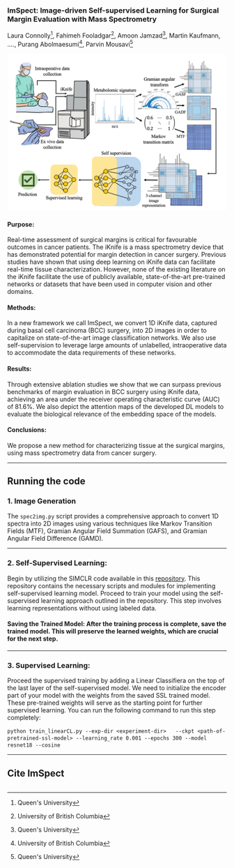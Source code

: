 ### ImSpect: Image-driven Self-supervised Learning for Surgical Margin Evaluation with Mass Spectrometry

Laura Connolly[^1], Fahimeh Fooladgar[^2], Amoon Jamzad[^1], Martin Kaufmann, ...., Purang Abolmaesumi[^2], Parvin Mousavi[^1]

[^1]: Queen's University
[^2]: University of British Columbia

![Block Diagram](./images/Overview.png)

#### Purpose: 
Real-time assessment of surgical margins is critical for favourable outcomes in cancer patients. The iKnife is a mass spectrometry device that has demonstrated potential for margin detection in cancer surgery. Previous studies have shown that using deep learning on iKnife data can facilitate real-time tissue characterization. However, none of the existing literature on the iKnife facilitate the use of publicly available, state-of-the-art pre-trained networks or datasets that have been used in computer vision and other domains. 
#### Methods: 
In a new framework we call ImSpect, we convert 1D iKnife data, captured during basal cell carcinoma (BCC) surgery, into 2D images in order to capitalize on state-of-the-art image classification networks. We also use self-supervision to leverage large amounts of unlabelled, intraoperative data to accommodate the data requirements of these networks. 
#### Results: 
Through extensive ablation studies we show that we can surpass previous benchmarks of margin evaluation in BCC surgery using iKnife data, achieving an area under the receiver operating characteristic curve (AUC) of 81.6\%. We also depict the attention maps of the developed DL models to evaluate the biological relevance of the embedding space
of the models. 
#### Conclusions: 
We propose a new method for characterizing tissue at the surgical margins, using mass spectrometry data from cancer surgery.


---

<!-- 
  >> Codes will be uploaded soon ...-->

## Running the code

### 1. Image Generation
The `spec2img.py` script provides a comprehensive approach to convert 1D spectra into 2D images using various techniques like Markov Transition Fields (MTF), Gramian Angular Field Summation (GAFS), and Gramian Angular Field Difference (GAMD).

---

### 2. Self-Supervised Learning: 
Begin by utilizing the SIMCLR code available in this [repository](https://github.com/AndrewAtanov/simclr-pytorch). This repository contains the necessary scripts and modules for implementing self-supervised learning model. Proceed to train your model using the self-supervised learning approach outlined in the repository. This step involves learning representations without using labeled data.

#### Saving the Trained Model: After the training process is complete, save the trained model. This will preserve the learned weights, which are crucial for the next step.

---
### 3. Supervised Learning:
Proceed the supervised training by adding a Linear Classifiera on the top of the last layer of the self-supervised model. 
We need to initialize the encoder part of your model with the weights from the saved SSL trained model. These pre-trained weights will serve as the starting point for further supervised learning. You can run the following command to run this step completely:
```
python train_linearCL.py --exp-dir <experiment-dir>   --ckpt <path-of-pretrained-ssl-model> --learning_rate 0.001 --epochs 300 --model resnet18 --cosine
```

---

## Cite ImSpect
<pre>
</pre>
